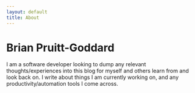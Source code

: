 ```yaml
---
layout: default
title: About
---
```


# Brian Pruitt-Goddard

I am a software developer looking to dump any relevant thoughts/experiences into this blog for myself and others learn from and look back on. I write about things I am currently working on, and any productivity/automation tools I come across.